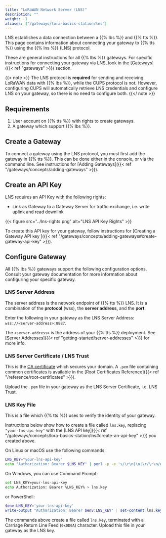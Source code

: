 ```yaml
---
title: "LoRaWAN Network Server (LNS)"
description: ""
weight: -1
aliases: ["/gateways/lora-basics-station/lns"]
---
```


LNS establishes a data connection between a {{% lbs %}} and {{% tts %}}. This page contains information about connecting your gateway to {{% tts %}} using the {{% lns %}} (LNS) protocol.

<!--more-->

These are general instructions for all {{% lbs %}} gateways. For specific instructions for connecting your gateway via LNS, look in the [Gateways]({{< ref "gateways" >}}) section.

{{< note >}} The LNS protocol is **required** for sending and receiving LoRaWAN data with {{% lbs %}}, while the CUPS protocol is not. However, configuring CUPS will automatically retrieve LNS credentials and configure LNS on your gateway, so there is no need to configure both. {{</ note >}}

## Requirements

1. User account on {{% tts %}} with rights to create gateways.
2. A gateway which support {{% lbs %}}.

## Create a Gateway

To connect a gateway using the LNS protocol, you must first add the gateway in {{% tts %}}. This can be done either in the console, or via the command line. See instructions for [Adding Gateways]({{< ref "/gateways/concepts/adding-gateways" >}}). 

## Create an API Key

LNS requires an API Key with the following rights:

- Link as Gateway to a Gateway Server for traffic exchange, i.e. write uplink and read downlink

{{< figure src="../lns-rights.png" alt="LNS API Key Rights" >}}

To create this API key for your gateway, follow instructions for [Creating a Gateway API key ]({{< ref "/gateways/concepts/adding-gateways#create-gateway-api-key" >}}).

## Configure Gateway

All {{% lbs %}} gateways support the following configuration options. Consult your gateway documentation for more information about configuring your specific gateway. 

### LNS Server Address

The server address is the network endpoint of {{% tts %}} LNS. It is a combination of the **protocol** (wss), the **server address**, and the **port**.

Enter the following in your gateway as the LNS Server Address: `wss://<server-address>:8887`.

The `<server-address>` is the address of your {{% tts %}} deployment. See [Server Addresses]({{< ref "getting-started/server-addresses" >}}) for more info.

### LNS Server Certificate / LNS Trust

This is the [CA certificate](https://en.wikipedia.org/wiki/Certificate_authority) which secures your domain. A `.pem` file containing common certificates is available in the [Root Certificates Reference]({{< ref "/reference/root-certificates" >}}).

Upload the `.pem` file in your gateway as the LNS Server Certificate, i.e. LNS Trust.

### LNS Key File

This is a file which {{% tts %}} uses to verify the identity of your gateway.

Instructions below show how to create a file called `lns.key`, replacing `"your-lns-api-key"` with the [LNS API key]({{< ref "/gateways/concepts/lora-basics-station/lns#create-an-api-key" >}}) you created above.

On Linux or macOS use the following commands:

```bash
LNS_KEY="your-lns-api-key"
echo "Authorization: Bearer $LNS_KEY" | perl -p -e 's/\r\n|\n|\r/\r\n/g'  > lns.key
```

On Windows, you can use Command Prompt:

```bash
set LNS_KEY=your-lns-api-key
echo Authorization: Bearer %LNS_KEY% > lns.key
```

or PowerShell:

```powershell
$env:LNS_KEY='your-lns-api-key'
write-output "Authorization: Bearer $env:LNS_KEY" | set-content lns.key
```

The commands above create a file called `lns.key`, terminated with a Carriage Return Line Feed (`0x0D0A`) character. Upload this file in your gateway as the LNS key.
